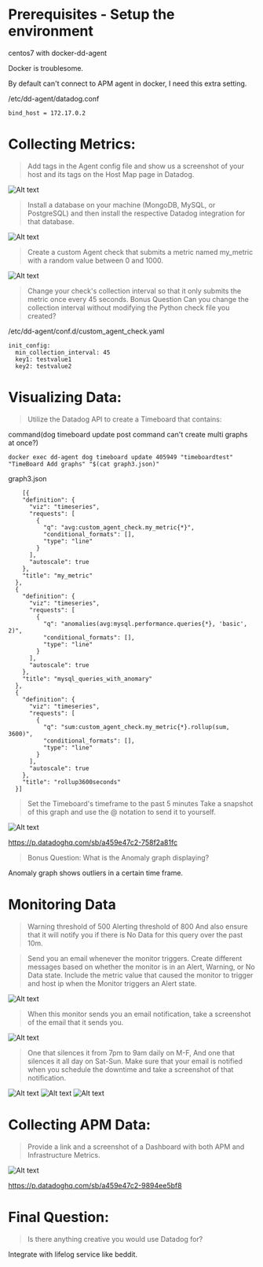 # Prerequisites - Setup the environment

centos7 with docker-dd-agent

Docker is troublesome.

By default can't connect to APM agent in docker, I need this extra setting.

/etc/dd-agent/datadog.conf

    bind_host = 172.17.0.2




# Collecting Metrics:

> Add tags in the Agent config file and show us a screenshot of your host and its tags on the Host Map page in Datadog.

![Alt text](image/tag_image.png)


> Install a database on your machine (MongoDB, MySQL, or PostgreSQL) and then install the respective Datadog integration for that database.

![Alt text](image/mysql.png)


> Create a custom Agent check that submits a metric named my_metric with a random value between 0 and 1000.

![Alt text](image/my_metric.png)


> Change your check's collection interval so that it only submits the metric once every 45 seconds.
> Bonus Question Can you change the collection interval without modifying the Python check file you created?

/etc/dd-agent/conf.d/custom_agent_check.yaml


    init_config:
      min_collection_interval: 45
      key1: testvalue1
      key2: testvalue2



# Visualizing Data:

> Utilize the Datadog API to create a Timeboard that contains:

command(dog timeboard update post command can't create multi graphs at once?)

    docker exec dd-agent dog timeboard update 405949 "timeboardtest" "TimeBoard Add graphs" "$(cat graph3.json)"

graph3.json

        [{
        "definition": {
          "viz": "timeseries",
          "requests": [
            {
              "q": "avg:custom_agent_check.my_metric{*}",
              "conditional_formats": [],
              "type": "line"
            }
          ],
          "autoscale": true
        },
        "title": "my_metric"
      },
      {
        "definition": {
          "viz": "timeseries",
          "requests": [
            {
              "q": "anomalies(avg:mysql.performance.queries{*}, 'basic', 2)",
              "conditional_formats": [],
              "type": "line"
            }
          ],
          "autoscale": true
        },
        "title": "mysql_queries_with_anomary"
      },
      {
        "definition": {
          "viz": "timeseries",
          "requests": [
            {
              "q": "sum:custom_agent_check.my_metric{*}.rollup(sum, 3600)",
              "conditional_formats": [],
              "type": "line"
            }
          ],
          "autoscale": true
        },
        "title": "rollup3600seconds"
      }]


> Set the Timeboard's timeframe to the past 5 minutes
> Take a snapshot of this graph and use the @ notation to send it to yourself.

![Alt text](image/5min.png)

https://p.datadoghq.com/sb/a459e47c2-758f2a81fc


> Bonus Question: What is the Anomaly graph displaying?

Anomaly graph shows outliers in a certain time frame.


# Monitoring Data

> Warning threshold of 500
> Alerting threshold of 800
> And also ensure that it will notify you if there is No Data for this query over the past 10m.

> Send you an email whenever the monitor triggers.
> Create different messages based on whether the monitor is in an Alert, Warning, or No Data state.
> Include the metric value that caused the monitor to trigger and host ip when the Monitor triggers an Alert state.

![Alt text](image/monitor.png)


> When this monitor sends you an email notification, take a screenshot of the email that it sends you.

![Alt text](image/mail.png)


> One that silences it from 7pm to 9am daily on M-F,
> And one that silences it all day on Sat-Sun.
> Make sure that your email is notified when you schedule the downtime and take a screenshot of that notification.

![Alt text](image/downtime1.png)
![Alt text](image/downtime2.png)
![Alt text](image/downtime3.png)

# Collecting APM Data:

> Provide a link and a screenshot of a Dashboard with both APM and Infrastructure Metrics.

![Alt text](image/apm.png)

https://p.datadoghq.com/sb/a459e47c2-9894ee5bf8



# Final Question:

> Is there anything creative you would use Datadog for?

Integrate with lifelog service like beddit.
